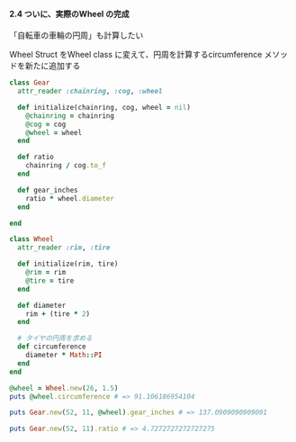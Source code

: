 #### 2.4 ついに、実際のWheel の完成

「自転車の車輪の円周」も計算したい

Wheel Struct をWheel class に変えて、円周を計算するcircumference メソッドを新たに追加する

```ruby
class Gear
  attr_reader :chainring, :cog, :wheel

  def initialize(chainring, cog, wheel = nil)
    @chainring = chainring
    @cog = cog
    @wheel = wheel
  end

  def ratio
    chainring / cog.to_f
  end

  def gear_inches
    ratio * wheel.diameter
  end

end

class Wheel
  attr_reader :rim, :tire

  def initialize(rim, tire)
    @rim = rim
    @tire = tire
  end

  def diameter
    rim + (tire * 2)
  end

  # タイヤの円周を求める
  def circumference
    diameter * Math::PI
  end
end

@wheel = Wheel.new(26, 1.5)
puts @wheel.circumference # => 91.106186954104

puts Gear.new(52, 11, @wheel).gear_inches # => 137.0909090909091

puts Gear.new(52, 11).ratio # => 4.7272727272727275
```
